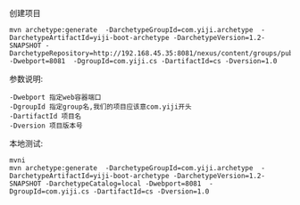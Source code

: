 创建项目

    mvn archetype:generate  -DarchetypeGroupId=com.yiji.archetype  -DarchetypeArtifactId=yiji-boot-archetype -DarchetypeVersion=1.2-SNAPSHOT -DarchetypeRepository=http://192.168.45.35:8081/nexus/content/groups/public/ -Dwebport=8081  -DgroupId=com.yiji.cs -DartifactId=cs -Dversion=1.0

参数说明:

    -Dwebport 指定web容器端口
    -DgroupId 指定group名,我们的项目应该意com.yiji开头
    -DartifactId 项目名
    -Dversion 项目版本号

本地测试:

    mvni
    mvn archetype:generate  -DarchetypeGroupId=com.yiji.archetype  -DarchetypeArtifactId=yiji-boot-archetype -DarchetypeVersion=1.2-SNAPSHOT -DarchetypeCatalog=local -Dwebport=8081  -DgroupId=com.yiji.cs -DartifactId=cs -Dversion=1.0


